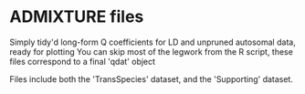 # ADMIXTURE files

Simply tidy'd long-form Q coefficients for LD and unpruned autosomal data, ready for plotting
You can skip most of the legwork from the R script, these files correspond to a final 'qdat' object

Files include both the 'TransSpecies' dataset, and the 'Supporting' dataset. 
